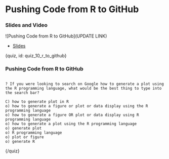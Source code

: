# Pushing Code from R to GitHub



### Slides and Video

![Pushing Code from R to GitHub](UPDATE LINK)

* [Slides]()

{quiz, id: quiz_10_r_to_github}

### Pushing Code from R to GitHub

```{choose-answers: 4}

? If you were looking to search on Google how to generate a plot using the R programming language, what would be the best thing to type into the search bar?

C) how to generate plot in R
o) how to generate a figure or plot or data display using the R programming language
o) how to generate a figure OR plot or data display using R programming language
o) how to generate a plot using the R programming language
o) generate plot
o) R programming language
o) plot or figure
o) generate R

```

{/quiz}
